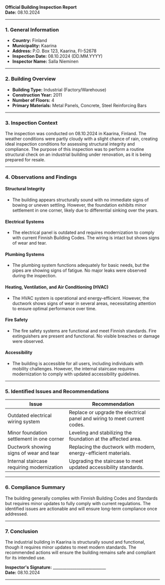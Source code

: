 

**Official Building Inspection Report**  
**Date:** 08.10.2024  

---

### **1. General Information**  
- **Country:** Finland  
- **Municipality:** Kaarina  
- **Address:** P.O. Box 123, Kaarina, FI-52678  
- **Inspection Date:** 08.10.2024 (DD.MM.YYYY)  
- **Inspector Name:** Salla Nieminen  

---

### **2. Building Overview**  
- **Building Type:** Industrial (Factory/Warehouse)  
- **Construction Year:** 2011  
- **Number of Floors:** 4  
- **Primary Materials:** Metal Panels, Concrete, Steel Reinforcing Bars  

---

### **3. Inspection Context**  
The inspection was conducted on 08.10.2024 in Kaarina, Finland. The weather conditions were partly cloudy with a slight chance of rain, creating ideal inspection conditions for assessing structural integrity and compliance. The purpose of this inspection was to perform a routine structural check on an industrial building under renovation, as it is being prepared for resale.

---

### **4. Observations and Findings**  

#### **Structural Integrity**  
- The building appears structurally sound with no immediate signs of bowing or uneven settling. However, the foundation exhibits minor settlement in one corner, likely due to differential sinking over the years.  

#### **Electrical Systems**  
- The electrical panel is outdated and requires modernization to comply with current Finnish Building Codes. The wiring is intact but shows signs of wear and tear.  

#### **Plumbing Systems**  
- The plumbing system functions adequately for basic needs, but the pipes are showing signs of fatigue. No major leaks were observed during the inspection.  

#### **Heating, Ventilation, and Air Conditioning (HVAC)**  
- The HVAC system is operational and energy-efficient. However, the ductwork shows signs of wear in several areas, necessitating attention to ensure optimal performance over time.  

#### **Fire Safety**  
- The fire safety systems are functional and meet Finnish standards. Fire extinguishers are present and functional. No visible breaches or damage were observed.  

#### **Accessibility**  
- The building is accessible for all users, including individuals with mobility challenges. However, the internal staircase requires modernization to comply with updated accessibility guidelines.

---

### **5. Identified Issues and Recommendations**  

| **Issue**                                                                 | **Recommendation**                                                                 |
|--------------------------------------------------------------------------|-----------------------------------------------------------------------------------|
| Outdated electrical wiring system                                         | Replace or upgrade the electrical panel and wiring to meet current codes.          |
| Minor foundation settlement in one corner                                     | Leveling and stabilizing the foundation at the affected area.                   |
| Ductwork showing signs of wear and tear                                           | Replacing the ductwork with modern, energy-efficient materials.                  |
| Internal staircase requiring modernization                                      | Upgrading the staircase to meet updated accessibility standards.               |

---

### **6. Compliance Summary**  
The building generally complies with Finnish Building Codes and Standards but requires minor updates to fully comply with current regulations. The identified issues are actionable and will ensure long-term compliance once addressed.

---

### **7. Conclusion**  
The industrial building in Kaarina is structurally sound and functional, though it requires minor updates to meet modern standards. The recommended actions will ensure the building remains safe and compliant for its intended use.  

**Inspector's Signature:** ___________________________  
**Date:** 08.10.2024  

---
